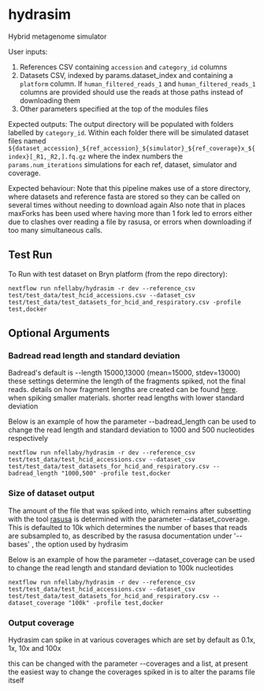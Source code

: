 # hydrasim
Hybrid metagenome simulator

User inputs:
1. References CSV containing `accession` and `category_id` columns
2. Datasets CSV, indexed by params.dataset_index and containing a `platform` column. If `human_filtered_reads_1` and `human_filtered_reads_1` columns are provided should use the reads at those paths instead of downloading them
3. Other parameters specified at the top of the modules files

Expected outputs:
The output directory will be populated with folders labelled by `category_id`. Within each folder there will be simulated dataset files named `${dataset_accession}_${ref_accession}_${simulator}_${ref_coverage}x_${index}[_R1,_R2,].fq.gz` where the index numbers the `params.num_iterations` simulations for each ref, dataset, simulator and coverage.

Expected behaviour:
Note that this pipeline makes use of a store directory, where datasets and reference fasta are stored so they can be called on several times without needing to download again
Also note that in places maxForks has been used where having more than 1 fork led to errors either due to clashes over reading a file by rasusa, or errors when downloading if too many simultaneous calls.


## Test Run
To Run with test dataset on Bryn platform (from the repo directory):
```
nextflow run nfellaby/hydrasim -r dev --reference_csv test/test_data/test_hcid_accessions.csv --dataset_csv test/test_data/test_datasets_for_hcid_and_respiratory.csv -profile test,docker
```

## Optional Arguments

### Badread read length and standard deviation

Badread's default is --length 15000,13000 (mean=15000, stdev=13000)
these settings determine the length of the fragments spiked, not the final reads. details
on how fragment lengths are created can be found [here](https://github.com/rrwick/Badread?tab=readme-ov-file#fragment-lengths). when spiking smaller materials. shorter read lengths with lower standard deviation 

Below is an example of how the parameter --badread_length can be used to change the read length and standard deviation to 1000 and 500 nucleotides respectively 
```
nextflow run nfellaby/hydrasim -r dev --reference_csv test/test_data/test_hcid_accessions.csv --dataset_csv test/test_data/test_datasets_for_hcid_and_respiratory.csv --badread_length "1000,500" -profile test,docker
```

### Size of dataset output

The amount of the file that was spiked into, which remains after subsetting with the tool [rasusa](https://github.com/mbhall88/rasusa?tab=readme-ov-file#coverage)
is determined with the parameter --dataset_coverage. This is defaulted to 10k which determines the number of bases that reads are subsampled to, as described by the rasusa documentation under '--bases' , the option used by hydrasim

Below is an example of how the parameter --dataset_coverage can be used to change the read length and standard deviation to 100k nucleotides 
```
nextflow run nfellaby/hydrasim -r dev --reference_csv test/test_data/test_hcid_accessions.csv --dataset_csv test/test_data/test_datasets_for_hcid_and_respiratory.csv --dataset_coverage "100k" -profile test,docker
```

### Output coverage

Hydrasim can spike in at various coverages which are set by default as 0.1x, 1x, 10x and 100x 

this can be changed with the parameter --coverages and a list, at present the easiest way to change the coverages spiked in is to alter the params file itself